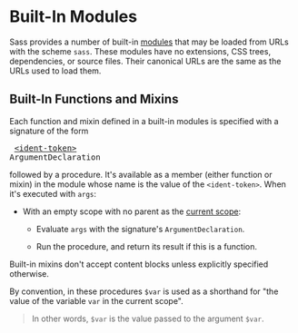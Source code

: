 # Built-In Modules

Sass provides a number of built-in [modules] that may be loaded from URLs with
the scheme `sass`. These modules have no extensions, CSS trees, dependencies, or
source files. Their canonical URLs are the same as the URLs used to load them.

[modules]: modules.md#module

## Built-In Functions and Mixins

Each function and mixin defined in a built-in modules is specified with a
signature of the form

<x><pre>
[\<ident-token>] ArgumentDeclaration
</pre></x>

[\<ident-token>]: https://drafts.csswg.org/css-syntax-3/#ident-token-diagram

followed by a procedure. It's available as a member (either function or mixin)
in the module whose name is the value of the `<ident-token>`. When it's executed
with `args`:

* With an empty scope with no parent as the [current scope]:

  [current scope]: spec.md#scope

  * Evaluate `args` with the signature's `ArgumentDeclaration`.

  * Run the procedure, and return its result if this is a function.

Built-in mixins don't accept content blocks unless explicitly specified
otherwise.

By convention, in these procedures `$var` is used as a shorthand for "the value
of the variable `var` in the current scope".

> In other words, `$var` is the value passed to the argument `$var`.
